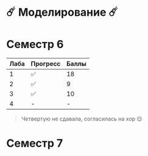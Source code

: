 # ☄️ Моделирование ☄️

# Семестр 6

|Лаба|Прогресс|Баллы|
|-|-|-|
|1|✅|18|
|2|✅|9|
|3|✅|10|
|4|-|-|

> Четвертую не сдавала, согласилась на хор 😌

# Семестр 7
